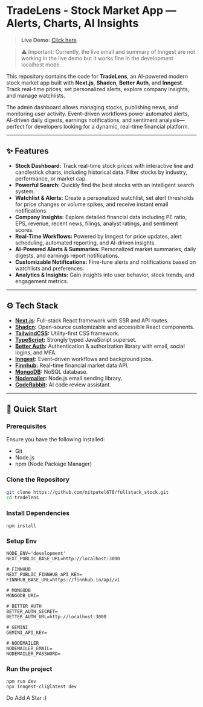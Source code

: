 # TradeLens - Stock Market App — Alerts, Charts, AI Insights

> **Live Demo:** [Click here](https://tradelens-xi.vercel.app/)

> ⚠️ Important: Currently, the live email and summary of Inngest are not working in the live demo but it works fine in the development localhost mode.

This repository contains the code for **TradeLens**, an AI-powered modern stock market app built with **Next.js**, **Shadcn**, **Better Auth**, and **Inngest**. Track real-time prices, set personalized alerts, explore company insights, and manage watchlists.  

The admin dashboard allows managing stocks, publishing news, and monitoring user activity. Event-driven workflows power automated alerts, AI-driven daily digests, earnings notifications, and sentiment analysis—perfect for developers looking for a dynamic, real-time financial platform.

---

## ✨ Features

- **Stock Dashboard:** Track real-time stock prices with interactive line and candlestick charts, including historical data. Filter stocks by industry, performance, or market cap.  
- **Powerful Search:** Quickly find the best stocks with an intelligent search system.  
- **Watchlist & Alerts:** Create a personalized watchlist, set alert thresholds for price changes or volume spikes, and receive instant email notifications.  
- **Company Insights:** Explore detailed financial data including PE ratio, EPS, revenue, recent news, filings, analyst ratings, and sentiment scores.  
- **Real-Time Workflows:** Powered by Inngest for price updates, alert scheduling, automated reporting, and AI-driven insights.  
- **AI-Powered Alerts & Summaries:** Personalized market summaries, daily digests, and earnings report notifications.  
- **Customizable Notifications:** Fine-tune alerts and notifications based on watchlists and preferences.  
- **Analytics & Insights:** Gain insights into user behavior, stock trends, and engagement metrics.  

---

## ⚙️ Tech Stack

- **[Next.js](https://nextjs.org/):** Full-stack React framework with SSR and API routes.  
- **[Shadcn](https://shadcn.com/):** Open-source customizable and accessible React components.  
- **[TailwindCSS](https://tailwindcss.com/):** Utility-first CSS framework.  
- **[TypeScript](https://www.typescriptlang.org/):** Strongly typed JavaScript superset.  
- **[Better Auth](https://betterauth.com/):** Authentication & authorization library with email, social logins, and MFA.  
- **[Inngest](https://www.inngest.com/):** Event-driven workflows and background jobs.  
- **[Finnhub](https://finnhub.io/):** Real-time financial market data API.  
- **[MongoDB](https://www.mongodb.com/):** NoSQL database.  
- **[Nodemailer](https://nodemailer.com/):** Node.js email sending library.  
- **[CodeRabbit](https://coderabbit.ai/):** AI code review assistant.  

---

## 🤸 Quick Start

### Prerequisites

Ensure you have the following installed:  

- Git  
- Node.js  
- npm (Node Package Manager)  

### Clone the Repository

```bash
git clone https://github.com/nitpatel678/fullstack_stock.git
cd tradelens
```

### Install Dependencies
```
npm install
```
### Setup Env
```
NODE_ENV='development'
NEXT_PUBLIC_BASE_URL=http://localhost:3000

# FINNHUB
NEXT_PUBLIC_FINNHUB_API_KEY=
FINNHUB_BASE_URL=https://finnhub.io/api/v1

# MONGODB
MONGODB_URI=

# BETTER AUTH
BETTER_AUTH_SECRET=
BETTER_AUTH_URL=http://localhost:3000

# GEMINI
GEMINI_API_KEY=

# NODEMAILER
NODEMAILER_EMAIL=
NODEMAILER_PASSWORD=
```

### Run the project
```
npm run dev
npx inngest-cli@latest dev
```

Do Add A Star :)
